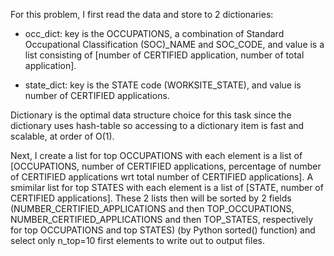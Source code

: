 For this problem, I first read the data and store to 2 dictionaries:

   - occ_dict: key is the OCCUPATIONS, a combination of Standard Occupational Classification (SOC)_NAME and SOC_CODE, and value is a list consisting of [number of CERTIFIED application, number of total application].
	
   - state_dict: key is the STATE code (WORKSITE_STATE), and value is number of CERTIFIED applications.

Dictionary is the optimal data structure choice for this task since the dictionary uses hash-table so accessing to a dictionary item is fast and scalable, at order of O(1).

Next, I create a list for top OCCUPATIONS with each element is a list of [OCCUPATIONS, number of CERTIFIED applications, percentage of number of CERTIFIED applications wrt total number of CERTIFIED applications]. A smimilar list for top STATES with each element is a list of [STATE, number of CERTIFIED applications]. These 2 lists then will be sorted by 2 fields (NUMBER_CERTIFIED_APPLICATIONS and then TOP_OCCUPATIONS, NUMBER_CERTIFIED_APPLICATIONS and then TOP_STATES, respectively for top OCCUPATIONS and top STATES) (by Python sorted() function) and select only n_top=10 first elements to write out to output files.
